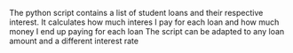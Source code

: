 The python script contains a list of student loans and their respective interest.
It calculates how much interes I pay for each loan and how much money I end up paying for each loan
The script can be adapted to any loan amount and a different interest rate
